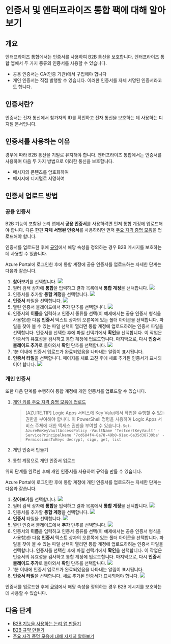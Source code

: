 <properties 
	pageTitle="엔터프라이즈 통합 팩에서 인증서 사용 | Microsoft Azure 앱 서비스" 
	description="엔터프라이즈 통합 팩 및 논리 앱에서 인증서를 사용하는 방법 알아보기" 
	services="logic-apps" 
	documentationCenter=".net,nodejs,java"
	authors="msftman" 
	manager="erikre" 
	editor="cgronlun"/>

<tags 
	ms.service="logic-apps" 
	ms.workload="integration" 
	ms.tgt_pltfrm="na" 
	ms.devlang="na" 
	ms.topic="article" 
	ms.date="09/06/2016" 
	ms.author="deonhe"/>

# 인증서 및 엔터프라이즈 통합 팩에 대해 알아보기

## 개요
엔터프라이즈 통합에서는 인증서를 사용하여 B2B 통신을 보호합니다. 엔터프라이즈 통합 앱에서 두 가지 종류의 인증서를 사용할 수 있습니다.
- 공용 인증서는 CA(인증 기관)에서 구입해야 합니다
- 개인 인증서는 직접 발행할 수 있습니다. 이러한 인증서를 자체 서명된 인증서라고도 합니다.


## 인증서란?
인증서는 전자 통신에서 참가자의 ID를 확인하고 전자 통신을 보호하는 데 사용하는 디지털 문서입니다.

## 인증서를 사용하는 이유
경우에 따라 B2B 통신을 기밀로 유지해야 합니다. 엔터프라이즈 통합에서는 인증서를 사용하여 다음 두 가지 방법으로 이러한 통신을 보호합니다.
- 메시지의 콘텐츠를 암호화하여
- 메시지에 디지털로 서명하여

## 인증서 업로드 방법

### 공용 인증서
B2B 기능이 포함된 논리 앱에서 **공용 인증서**를 사용하려면 먼저 통합 계정에 업로드해야 합니다. 다른 한편 **자체 서명된 인증서**를 사용하려면 먼저 [주요 자격 증명 모음](../key-vault/key-vault-get-started.md "주요 자격 증명 모음에 대해 알아보기")을 업로드해야 합니다.

인증서를 업로드한 후에 [규약](./app-service-logic-enterprise-integration-agreements.md)에서 해당 속성을 정의하는 경우 B2B 메시지를 보호하는 데 사용할 수 있습니다.

Azure Portal에 로그인한 후에 통합 계정에 공용 인증서를 업로드하는 자세한 단계는 다음과 같습니다.
1. **찾아보기**를 선택합니다. ![](./media/app-service-logic-enterprise-integration-overview/overview-1.png)
2. 필터 검색 상자에 **통합**을 입력하고 결과 목록에서 **통합 계정**을 선택합니다. ![](./media/app-service-logic-enterprise-integration-overview/overview-2.png)
3. 인증서를 추가할 **통합 계정**을 선택합니다. ![](./media/app-service-logic-enterprise-integration-overview/overview-3.png)
4.  **인증서** 타일을 선택합니다. ![](./media/app-service-logic-enterprise-integration-certificates/certificate-1.png)
5. 열린 인증서 블레이드에서 **추가** 단추를 선택합니다. ![](./media/app-service-logic-enterprise-integration-certificates/certificate-2.png)
6. 인증서의 **이름**을 입력하고 인증서 종류를 선택(이 예제에서는 공용 인증서 형식을 사용함)한 다음 **인증서** 텍스트 상자의 오른쪽에 있는 폴더 아이콘을 선택합니다. 파일을 찾아 볼 수 있는 파일 선택이 열리면 통합 계정에 업로드하려는 인증서 파일을 선택합니다. 인증서를 선택한 후에 파일 선택기에서 **확인**을 선택합니다. 이 작업은 인증서의 유효성을 검사하고 통합 계정에 업로드합니다. 마지막으로, 다시 **인증서 블레이드 추가**로 돌아와서 **확인** 단추를 선택합니다. ![](./media/app-service-logic-enterprise-integration-certificates/certificate-3.png)
7. 1분 이내에 인증서 업로드가 완료되었음을 나타내는 알림이 표시됩니다.
8. **인증서 타일**을 선택합니다. 페이지를 새로 고친 후에 새로 추가된 인증서가 표시되어야 합니다. ![](./media/app-service-logic-enterprise-integration-certificates/certificate-4.png)

### 개인 인증서

또한 다음 단계를 수행하여 통합 계정에 개인 인증서를 업로드할 수 있습니다.

1. [개인 키를 주요 자격 증명 모음에 업로드](../key-vault/key-vault-get-started.md "주요 자격 증명 모음에 대해 알아보기")

	> [AZURE.TIP] Logic Apps 서비스에 Key Valut에서 작업을 수행할 수 있는 권한을 부여해야 합니다. 이 PowerShell 명령을 사용하여 Logic Apps 서비스 주체에 대한 액세스 권한을 부여할 수 있습니다. `Set-AzureRmKeyVaultAccessPolicy -VaultName 'TestcertKeyVault' -ServicePrincipalName '7cd684f4-8a78-49b0-91ec-6a35d38739ba' -PermissionsToKeys decrypt, sign, get, list`

2. 개인 인증서 만들기
3. 통합 계정으로 개인 인증서 업로드

위의 단계를 완료한 후에 개인 인증서를 사용하여 규약을 만들 수 있습니다.

Azure Portal에 로그인한 후에 통합 계정에 개인 인증서를 업로드하는 자세한 단계는 다음과 같습니다.
   
1. **찾아보기**를 선택합니다. ![](./media/app-service-logic-enterprise-integration-overview/overview-1.png)
2. 필터 검색 상자에 **통합**을 입력하고 결과 목록에서 **통합 계정**을 선택합니다. ![](./media/app-service-logic-enterprise-integration-overview/overview-2.png)
3. 인증서를 추가할 **통합 계정**을 선택합니다. ![](./media/app-service-logic-enterprise-integration-overview/overview-3.png)
4.  **인증서** 타일을 선택합니다. ![](./media/app-service-logic-enterprise-integration-certificates/certificate-1.png)
5. 열린 인증서 블레이드에서 **추가** 단추를 선택합니다. ![](./media/app-service-logic-enterprise-integration-certificates/certificate-2.png)
6. 인증서의 **이름**을 입력하고 인증서 종류를 선택(이 예제에서는 공용 인증서 형식을 사용함)한 다음 **인증서** 텍스트 상자의 오른쪽에 있는 폴더 아이콘을 선택합니다. 파일을 찾아 볼 수 있는 파일 선택이 열리면 통합 계정에 업로드하려는 인증서 파일을 선택합니다. 인증서를 선택한 후에 파일 선택기에서 **확인**을 선택합니다. 이 작업은 인증서의 유효성을 검사하고 통합 계정에 업로드합니다. 마지막으로, 다시 **인증서 블레이드 추가**로 돌아와서 **확인** 단추를 선택합니다. ![](./media/app-service-logic-enterprise-integration-certificates/privatecertificate-1.png)
7. 1분 이내에 인증서 업로드가 완료되었음을 나타내는 알림이 표시됩니다.
8. **인증서 타일**을 선택합니다. 새로 추가된 인증서가 표시되어야 합니다. ![](./media/app-service-logic-enterprise-integration-certificates/privatecertificate-2.png)

인증서를 업로드한 후에 [규약](./app-service-logic-enterprise-integration-agreements.md)에서 해당 속성을 정의하는 경우 B2B 메시지를 보호하는 데 사용할 수 있습니다.


## 다음 단계
- [B2B 기능을 사용하는 논리 앱 만들기](./app-service-logic-enterprise-integration-b2b.md)
- [B2B 규약 만들기](./app-service-logic-enterprise-integration-agreements.md)
- [주요 자격 증명 모음에 대해 자세히 알아보기](../key-vault/key-vault-get-started.md "주요 자격 증명 모음에 대해 알아보기")

<!---HONumber=AcomDC_0914_2016-->